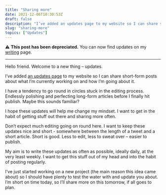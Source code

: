 ```yaml
---
title: "Sharing more"
date: 2021-12-06T10:30:53Z
draft: false
description: "I’ve added an updates page to my website so I can share short-form posts about what I’m currently working on and how I’m going about it. "
slug: "sharing-more"
topics: ["Updates"]
---
```


⚠️ **This post has been depreciated.** You can now find updates on my [writing](/writing) page.

---

Hello friend. Welcome to a new thing – updates.

I’ve added [an updates page](/updates) to my website so I can share short-form posts about what I’m currently working on and how I’m going about it.

I have a tendency to go round in circles stuck in the editing process. Endlessly polishing and perfecting long-form articles before I finally hit publish. Maybe this sounds familiar?

I hope these updates will help me change my mindset. I want to get in the habit of getting stuff out there and sharing more often.

Don’t expect much editing going on round here. I want to keep these updates nice and short - somewhere between the length of a tweet and a short article. Short is good. Less to edit, less to sweat over – easier to publish.

My aim is to write these updates as often as possible, ideally daily, at the very least weekly. I want to get this stuff out of my head and into the habit of posting regularly.

I’ve just started working on a new project (the main reason this idea came about) so I should have plenty to test the water with and update you about. I’m short on time today, so I’ll share more on this tomorrow, if all goes to plan.